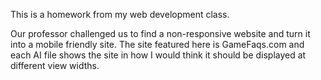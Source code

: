 This is a homework from my web development class.

Our professor challenged us to find a non-responsive website and turn it into a mobile friendly site. The site featured here is GameFaqs.com and each AI file shows the site in how I would think it should be displayed at different view widths.

